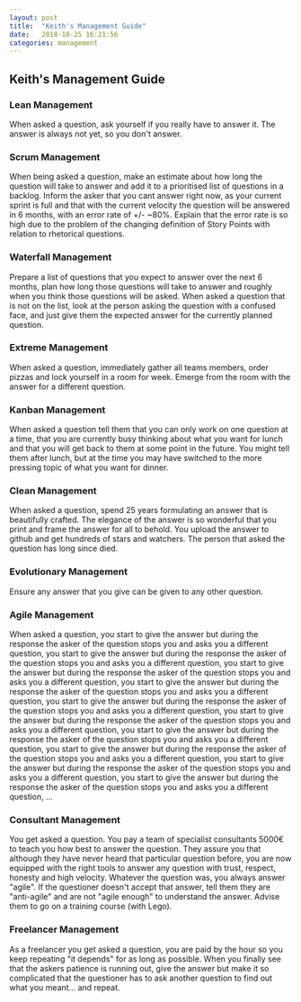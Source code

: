 ```yaml
---
layout: post
title:  "Keith's Management Guide"
date:   2018-10-25 16:21:56
categories: management
---
```


## Keith's Management Guide

### Lean Management
When asked a question, ask yourself if you really have to answer it.  The answer is always not yet, so you don't answer.

### Scrum Management
When being asked a question, make an estimate about how long the question will take to answer and add it to a prioritised list of questions in a backlog.  Inform the asker that you cant answer right now, as your current sprint is full and that with the current velocity the question will be answered in 6 months, with an error rate of +/- ~80%.  Explain that the error rate is so high due to the problem of the changing definition of Story Points with relation to rhetorical questions.

### Waterfall Management
Prepare a list of questions that you expect to answer over the next 6 months, plan how long those questions will take to answer and roughly when you think those questions will be asked.  When asked a question that is not on the list, look at the person asking the question with a confused face, and just give them the expected answer for the currently planned question.

### Extreme Management
When asked a question, immediately gather all teams members, order pizzas and lock yourself in a room for week.  Emerge from the room with the answer for a different question.

### Kanban Management
When asked a question tell them that you can only work on one question at a time, that you are currently busy thinking about what you want for lunch and that you will get back to them at some point in the future.  You might tell them after lunch, but at the time you may have switched to the more pressing topic of what you want for dinner.

### Clean Management
When asked a question, spend 25 years formulating an answer that is beautifully crafted.  The elegance of the answer is so wonderful that you print and frame the answer for all to behold.  You upload the answer to github and get hundreds of stars and watchers.  The person that asked the question has long since died.

### Evolutionary Management
Ensure any answer that you give can be given to any other question.

### Agile Management
When asked a question, you start to give the answer but during the response the asker of the question stops you and asks you a different question,  you start to give the answer but during the response the asker of the question stops you and asks you a different question, you start to give the answer but during the response the asker of the question stops you and asks you a different question, you start to give the answer but during the response the asker of the question stops you and asks you a different question, you start to give the answer but during the response the asker of the question stops you and asks you a different question, you start to give the answer but during the response the asker of the question stops you and asks you a different question, you start to give the answer but during the response the asker of the question stops you and asks you a different question, you start to give the answer but during the response the asker of the question stops you and asks you a different question, you start to give the answer but during the response the asker of the question stops you and asks you a different question, you start to give the answer but during the response the asker of the question stops you and asks you a different question,  ... 

### Consultant Management
You get asked a question. You pay a team of specialist consultants 5000€ to teach you how best to answer the question. They assure you that although they have never heard that particular question before, you are now equipped with the right tools to answer any question with trust, respect, honesty and high velocity. Whatever the question was, you always answer "agile". If the questioner doesn't accept that answer, tell them they are "anti-agile" and are not "agile enough" to understand the answer.  Advise them to go on a training course (with Lego).

### Freelancer Management
As a freelancer you get asked a question, you are paid by the hour so you keep repeating "it depends" for as long as possible.  When you finally see that the askers patience is running out, give the answer but make it so complicated that the questioner has to ask another question to find out what you meant...  and repeat.